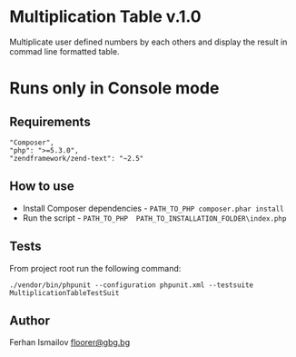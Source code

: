 Multiplication Table v.1.0
===========================
Multiplicate user defined numbers by each others and display the result in commad line formatted table. 

Runs only in Console mode
=========================

Requirements
--------------
    "Composer",
    "php": ">=5.3.0",
    "zendframework/zend-text": "~2.5"
    
How to use
------------
  * Install Composer dependencies - `PATH_TO_PHP composer.phar install`
  * Run the script - `PATH_TO_PHP  PATH_TO_INSTALLATION_FOLDER\index.php`
      
Tests
-------
From project root run the following command:

    ./vendor/bin/phpunit --configuration phpunit.xml --testsuite MultiplicationTableTestSuit


Author
------
Ferhan Ismailov
floorer@gbg.bg
